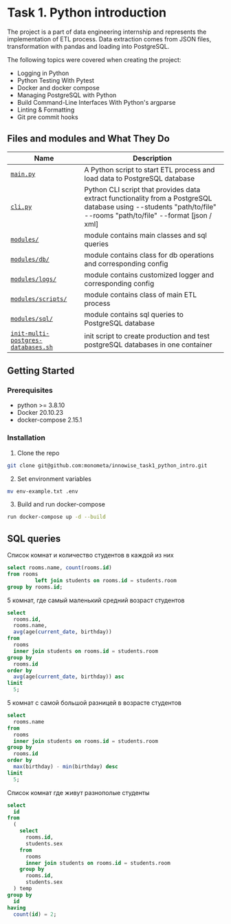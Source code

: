 # Task 1. Python introduction

The project is a part of data engineering internship and represents the implementation of ETL process. Data extraction comes from JSON files, transformation with pandas and loading into PostgreSQL. 

The following topics were covered when creating the project:

* Logging in Python
* Python Testing With Pytest
* Docker and docker compose
* Managing PostgreSQL with Python
* Build Command-Line Interfaces With Python's argparse
* Linting & Formatting
* Git pre commit hooks


## Files and modules and What They Do

| Name | Description |
| - | - |
| [`main.py`](/main.py) | A Python script to start ETL process and load data to PostgreSQL database  |
| [`cli.py`](/cli.py) | Python CLI script that provides data extract functionality from a PostgreSQL database using --students "path/to/file" --rooms "path/to/file" --format [json / xml] |
| [`modules/`](/modules/) | module contains main classes and sql queries |
| [`modules/db/`](/modules/db/) | module contains class for db operations and corresponding config |
| [`modules/logs/`](/modules/logs/) | module contains customized logger and corresponding config |
| [`modules/scripts/`](/modules/scripts/) | module contains class of main ETL process |
| [`modules/sql/`](/modules/sql/) | module contains sql queries to PostgreSQL database |
| [`init-multi-postgres-databases.sh`](/init-multi-postgres-databases.sh) | init script to create production and test postgreSQL databases in one container |

## Getting Started
### Prerequisites

* python >= 3.8.10
* Docker 20.10.23
* docker-compose 2.15.1

### Installation

1. Clone the repo 
```sh 
git clone git@github.com:monometa/innowise_task1_python_intro.git
```
2. Set environment variables
```sh 
mv env-example.txt .env
```
3. Build and run docker-compose
```sh
run docker-compose up -d --build
```

## SQL queries

Список комнат и количество студентов в каждой из них

```sql
select rooms.name, count(rooms.id)
from rooms
         left join students on rooms.id = students.room
group by rooms.id;
```

5 комнат, где самый маленький средний возраст студентов

```sql
select
  rooms.id,
  rooms.name,
  avg(age(current_date, birthday))
from
  rooms
  inner join students on rooms.id = students.room
group by
  rooms.id
order by
  avg(age(current_date, birthday)) asc
limit
  5;
```
5 комнат с самой большой разницей в возрасте студентов

```sql
select
  rooms.name
from
  rooms
  inner join students on rooms.id = students.room
group by
  rooms.id
order by
  max(birthday) - min(birthday) desc
limit
  5;
```

Список комнат где живут разнополые студенты
```sql
select
  id
from
  (
    select
      rooms.id,
      students.sex
    from
      rooms
      inner join students on rooms.id = students.room
    group by
      rooms.id,
      students.sex
  ) temp
group by
  id
having
  count(id) = 2;
```